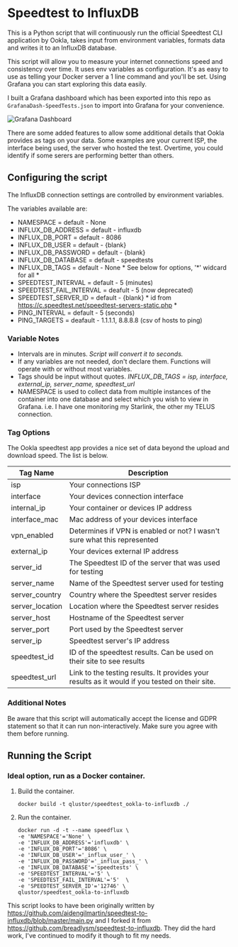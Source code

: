 # Speedtest to InfluxDB

This is a Python script that will continuously run the official Speedtest CLI application by Ookla, takes input from environment variables, formats data and writes it to an InfluxDB database.

This script will allow you to measure your internet connections speed and consistency over time. It uses env variables as configuration. It's as easy to use as telling your Docker server a 1 line command and you'll be set. Using Grafana you can start exploring this data easily. 

I built a Grafana dashboard which has been exported into this repo as `GrafanaDash-SpeedTests.json` to import into Grafana for your convenience.

![Grafana Dashboard](https://grafana.com/api/dashboards/13053/images/8976/image)

There are some added features to allow some additional details that Ookla provides as tags on your data. Some examples are your current ISP, the interface being used, the server who hosted the test. Overtime, you could identify if some serers are performing better than others. 

## Configuring the script

The InfluxDB connection settings are controlled by environment variables.

The variables available are:
- NAMESPACE = default - None
- INFLUX_DB_ADDRESS = default - influxdb
- INFLUX_DB_PORT = default - 8086
- INFLUX_DB_USER = default - {blank}
- INFLUX_DB_PASSWORD = default - {blank}
- INFLUX_DB_DATABASE = default - speedtests
- INFLUX_DB_TAGS = default - None * See below for options, '*' widcard for all *
- SPEEDTEST_INTERVAL = default - 5 (minutes)
- SPEEDTEST_FAIL_INTERVAL = deafult - 5 (now deprecated)
- SPEEDTEST_SERVER_ID = default - {blank} * id from https://c.speedtest.net/speedtest-servers-static.php *
- PING_INTERVAL = default - 5 (seconds)
- PING_TARGETS = deafault - 1.1.1.1, 8.8.8.8 (csv of hosts to ping)

### Variable Notes
- Intervals are in minutes. *Script will convert it to seconds.*
- If any variables are not needed, don't declare them. Functions will operate with or without most variables. 
- Tags should be input without quotes. *INFLUX_DB_TAGS = isp, interface, external_ip, server_name, speedtest_url*
- NAMESPACE is used to collect data from multiple instances of the container into one database and select which you wish to view in Grafana. i.e. I have one monitoring my Starlink, the other my TELUS connection.
  
### Tag Options
The Ookla speedtest app provides a nice set of data beyond the upload and download speed. The list is below. 

| Tag Name 	| Description 	|
|-	|-	|
| isp 	| Your connections ISP 	|
| interface 	| Your devices connection interface 	|
| internal_ip 	| Your container or devices IP address 	|
| interface_mac 	| Mac address of your devices interface 	|
| vpn_enabled 	| Determines if VPN is enabled or not? I wasn't sure what this represented 	|
| external_ip 	| Your devices external IP address 	|
| server_id 	| The Speedtest ID of the server that  was used for testing 	|
| server_name 	| Name of the Speedtest server used  for testing 	|
| server_country 	| Country where the Speedtest server  resides 	|
| server_location | Location where the Speedtest server  resides  |
| server_host 	| Hostname of the Speedtest server 	|
| server_port 	| Port used by the Speedtest server 	|
| server_ip 	| Speedtest server's IP address 	|
| speedtest_id 	| ID of the speedtest results. Can be  used on their site to see results 	|
| speedtest_url 	| Link to the testing results. It provides your results as it would if you tested on their site.  	|

### Additional Notes
Be aware that this script will automatically accept the license and GDPR statement so that it can run non-interactively. Make sure you agree with them before running.

## Running the Script

### Ideal option, run as a Docker container. 

1. Build the container.

    `docker build -t qlustor/speedtest_ookla-to-influxdb ./`

2. Run the container.
    ```
    docker run -d -t --name speedflux \
    -e 'NAMESPACE'='None' \
    -e 'INFLUX_DB_ADDRESS'='influxdb' \
    -e 'INFLUX_DB_PORT'='8086' \
    -e 'INFLUX_DB_USER'='_influx_user_' \
    -e 'INFLUX_DB_PASSWORD'='_influx_pass_' \
    -e 'INFLUX_DB_DATABASE'='speedtests' \
    -e 'SPEEDTEST_INTERVAL'='5' \
    -e 'SPEEDTEST_FAIL_INTERVAL'='5'  \
    -e 'SPEEDTEST_SERVER_ID'='12746' \
    qlustor/speedtest_ookla-to-influxdb
    ```

This script looks to have been originally written by https://github.com/aidengilmartin/speedtest-to-influxdb/blob/master/main.py and I forked it from https://github.com/breadlysm/speedtest-to-influxdb. They did the hard work, I've continued to modify it though to fit my needs.
